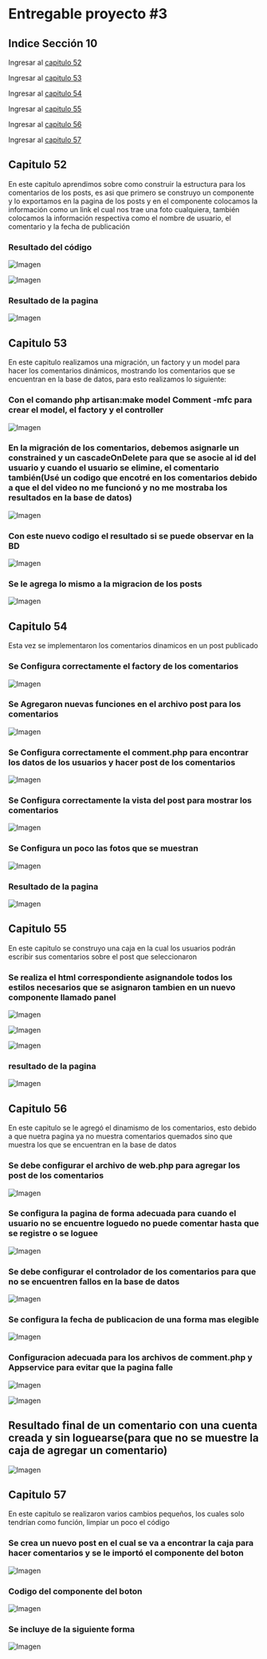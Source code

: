 # Entregable proyecto #3

## Indice Sección 10


 Ingresar al [capitulo 52](#capitulo-52)

 Ingresar al [capitulo 53](#capitulo-53)

 Ingresar al [capitulo 54](#capitulo-54)

 Ingresar al [capitulo 55](#capitulo-55)

 Ingresar al [capitulo 56](#capitulo-56)

 Ingresar al [capitulo 57](#capitulo-57)



 ## Capitulo 52

 En este capitulo aprendimos sobre como construir la estructura para los comentarios de los posts, es asi que primero se construyo un componente y lo exportamos en la pagina de los posts y en el componente colocamos la información como un link el cual nos trae una foto cualquiera, también colocamos la información respectiva como el nombre de usuario, el comentario y la fecha de publicación

 ### Resultado del código

 ![Imagen](../Section10/images/video52/imagen1.PNG  "Código")

 ![Imagen](../Section10/images/video52/imagen2.PNG  "Código")

 ### Resultado de la pagina

 ![Imagen](../Section10/images/video52/imagen3.PNG  "Pagina")



## Capitulo 53

En este capitulo realizamos una migración, un factory  y un model para hacer los comentarios dinámicos, mostrando los comentarios que se encuentran en la base de datos, para esto realizamos lo siguiente:

### Con el comando php artisan:make model Comment -mfc para crear el model, el factory y el controller

![Imagen](../Section10/images/video53/imagen4.PNG  "Código")

### En la migración de los comentarios, debemos asignarle un constrained y un cascadeOnDelete para que se asocie al id del usuario y cuando el usuario se elimine, el comentario también(Usé un codigo que encotré en los comentarios debido a que el del video no me funcionó y no me mostraba los resultados en la base de datos)

![Imagen](../Section10/images/video53/imagen5.PNG  "Código")

### Con este nuevo codigo el resultado si se puede observar en la BD

![Imagen](../Section10/images/video53/imagen6.PNG  "Código")

### Se le agrega lo mismo a la migracion de los posts

![Imagen](../Section10/images/video53/imagen7.PNG  "Código")



## Capitulo 54

Esta vez se implementaron los comentarios dinamicos en un post publicado

### Se Configura correctamente el factory de los comentarios

![Imagen](../Section10/images/video54/imagen8.PNG  "Código")

### Se Agregaron nuevas funciones en el archivo post para los comentarios

![Imagen](../Section10/images/video54/imagen9.PNG  "Código")

### Se Configura correctamente el comment.php para encontrar los datos de los usuarios y hacer post de los comentarios

![Imagen](../Section10/images/video54/imagen10.PNG  "Código")

### Se Configura correctamente la vista del post para mostrar los comentarios

![Imagen](../Section10/images/video54/imagen11.PNG  "Código")

### Se Configura un poco las fotos que se muestran

![Imagen](../Section10/images/video54/imagen12.PNG  "Código")

### Resultado de la pagina

![Imagen](../Section10/images/video54/imagen13.PNG  "Código")



## Capitulo 55

En este capitulo se construyo una caja en la cual los usuarios podrán escribir sus comentarios sobre el post que seleccionaron

### Se realiza el html correspondiente asignandole todos los estilos necesarios que se asignaron tambien en un nuevo componente llamado panel

![Imagen](../Section10/images/video55/imagen14.PNG  "Código")

![Imagen](../Section10/images/video55/imagen15.PNG  "Código")

![Imagen](../Section10/images/video55/imagen16.PNG  "Código")

### resultado de la pagina

![Imagen](../Section10/images/video55/imagen17.PNG  "pagina")



## Capitulo 56

En este capitulo se le agregó el dinamismo de los comentarios, esto debido a que nuetra pagina ya no muestra comentarios quemados sino que muestra los que se encuentran en la base de datos

### Se debe configurar el archivo de web.php para agregar los post de los comentarios

![Imagen](../Section10/images/video56/imagen18.PNG  "Código")

### Se configura la pagina de forma adecuada para cuando el usuario no se encuentre loguedo no puede comentar hasta que se registre o se loguee

![Imagen](../Section10/images/video56/imagen19.PNG  "Código")

### Se debe configurar el controlador de los comentarios para que no se encuentren fallos en la base de datos

![Imagen](../Section10/images/video56/imagen20.PNG  "Código")

### Se configura la fecha de publicacion de una forma mas elegible

![Imagen](../Section10/images/video56/imagen21.PNG  "Código")

### Configuracion adecuada para los archivos de comment.php y Appservice para evitar que la pagina falle 

![Imagen](../Section10/images/video56/imagen22.PNG  "Código")

![Imagen](../Section10/images/video56/imagen23.PNG  "Código")

## Resultado final de un comentario con una cuenta creada y sin loguearse(para que no se muestre la caja de agregar un comentario)

![Imagen](../Section10/images/video56/imagen24.PNG  "pagina")



## Capitulo 57

En este capitulo se realizaron varios cambios pequeños, los cuales solo tendrían como función, limpiar un poco el código

### Se crea un nuevo post en el cual se va a encontrar la caja para hacer comentarios y se le importó el componente del boton

![Imagen](../Section10/images/video57/imagen25.PNG  "Código")

### Codigo del componente del boton

![Imagen](../Section10/images/video57/imagen26.PNG  "Código")

### Se incluye de la siguiente forma

![Imagen](../Section10/images/video57/imagen27.PNG  "Código")



